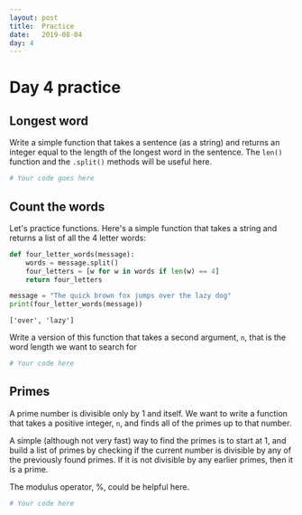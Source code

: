 ```yaml
---
layout: post
title:  Practice
date:   2019-08-04
day: 4
---
```



# Day 4 practice

## Longest word

Write a simple function that takes a sentence (as a string) and returns an integer equal to the length of the longest word in the sentence. The `len()` function and the `.split()` methods will be useful here.


```python
# Your code goes here
```

## Count the words

Let's practice functions. Here's a simple function that takes a string and returns a list of all the 4 letter words:


```python
def four_letter_words(message):
    words = message.split()
    four_letters = [w for w in words if len(w) == 4]
    return four_letters
```


```python
message = "The quick brown fox jumps over the lazy dog"
print(four_letter_words(message))
```

    ['over', 'lazy']


Write a version of this function that takes a second argument, `n`, that is the word length we want to search for


```python
# Your code here
```

## Primes

A prime number is divisible only by 1 and itself. We want to write a function that takes a positive integer, `n`, and finds all of the primes up to that number.

A simple (although not very fast) way to find the primes is to start at 1, and build a list of primes by checking if the current number is divisible by any of the previously found primes. If it is not divisible by any earlier primes, then it is a prime.

The modulus operator, %, could be helpful here.


```python
# Your code here
```


```python

```
